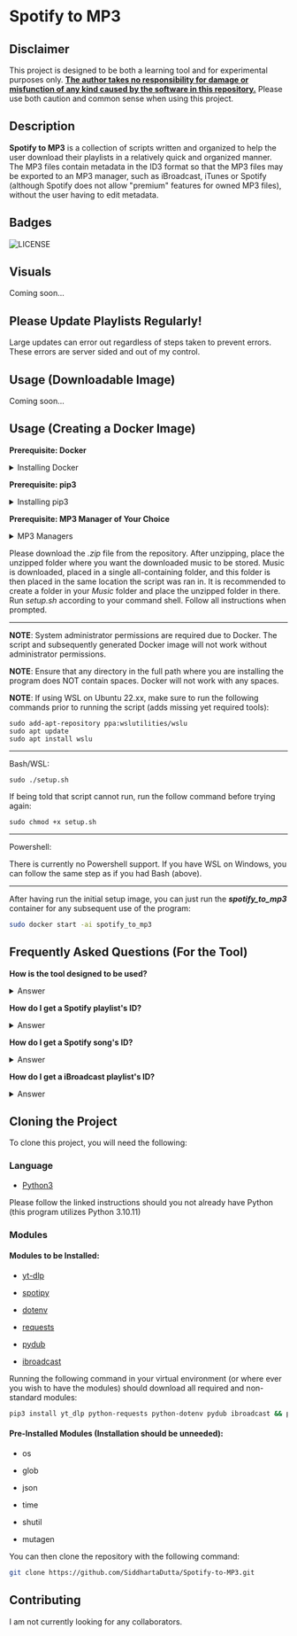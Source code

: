 # Spotify to MP3

## Disclaimer

This project is designed to be both a learning tool and for experimental purposes only. <u>**The author takes no responsibility for damage or misfunction of any kind caused by the software in this repository.**</u> Please use both caution and common sense when using this project.

## Description

**Spotify to MP3** is a collection of scripts written and organized to help the user download their playlists in a relatively quick and organized manner. The MP3 files contain metadata in the ID3 format so that the MP3 files may be exported to an MP3 manager, such as iBroadcast, iTunes or Spotify (although Spotify does not allow "premium" features for owned MP3 files), without the user having to edit metadata.

## Badges
![LICENSE](https://img.shields.io/github/license/SiddhartaDutta/spotify-to-mp3)

## Visuals

Coming soon...

## Please Update Playlists Regularly!

Large updates can error out regardless of steps taken to prevent errors. These errors are server sided and out of my control.

## Usage (Downloadable Image)

Coming soon...

## Usage (Creating a Docker Image)

**Prerequisite: Docker**

<details><summary>Installing Docker</summary>

***
Detailed instructions will come in the future. Please follow the instructions here instead: https://docs.docker.com/get-docker/
***

</details>

**Prerequisite: pip3**

<details><summary>Installing pip3</summary>

***
Please enter the following command into your terminal (if you are not sure if you have pip3, it is safe to run this command still):

```
sudo apt install python3-pip
```
***

</details>

**Prerequisite: MP3 Manager of Your Choice**

<details><summary>MP3 Managers</summary>

***
If you have an Apple device, it is highly recommended you use either iBroadcast or Apple Music as your MP3 manager.

If you have an Android device, it is highly recommended you use iBroadcast.

Spotify is **not** recommended as even with your own MP3 files, Spotify still applies non-premium rules such as limited skips and ads.

Other managers may work, those previously mentioned have just been tested with this program.
***

</details>

Please download the *.zip* file from the repository. After unzipping, place the unzipped folder where you want the downloaded music to be stored. Music is downloaded, placed in a single all-containing folder, and this folder is then placed in the same location the script was ran in. It is recommended to create a folder in your *Music* folder and place the unzipped folder in there. Run *setup.sh* according to your command shell. Follow all instructions when prompted.

***
**NOTE**: System administrator permissions are required due to Docker. The script and subsequently generated Docker image will not work without administrator permissions.

**NOTE**: Ensure that any directory in the full path where you are installing the program does NOT contain spaces. Docker will not work with any spaces.

**NOTE**: If using WSL on Ubuntu 22.xx, make sure to run the following commands prior to running the script (adds missing yet required tools):
```
sudo add-apt-repository ppa:wslutilities/wslu
sudo apt update
sudo apt install wslu
```

***

Bash/WSL:
```
sudo ./setup.sh
```

If being told that script cannot run, run the follow command before trying again:
```
sudo chmod +x setup.sh
```

***

Powershell:

There is currently no Powershell support. If you have WSL on Windows, you can follow the same step as if you had Bash (above).

***

After having run the initial setup image, you can just run the ***spotify_to_mp3*** container for any subsequent use of the program:
```.sh
sudo docker start -ai spotify_to_mp3
```

## Frequently Asked Questions (For the Tool)
**How is the tool designed to be used?** 
<details><summary>Answer</summary>

***
<u>When using iBroadcast</u> for your music library, your songs will be added in the same order they appear when you decide to update your playlist. If you wish for iBroadcast to mirror Spotify (only when uploading initially), then you can use the tool regularly with no worry about song order specification.

<u>When using Apple Music</u> for your music library, it is highly recommended that when creating playlists on Spotify, you create them grouped as albums; all songs belonging to an album should be grouped chronologically together. This style of listening involves fully listening to an album at once and adding desired songs then.

<u>Note for Apple Music:</u> However, if you do not wish to listen to music in an album fashion, you can still easily add albums to your MP3 manager. After downloading your music, you can sort the album folders by those edited most recent. This way, all albums will be listed that need to be transferred (is beneficial when there are a large amount of albums/singles).
***

</details>

**How do I get a Spotify playlist's ID?** 
<details><summary>Answer</summary>

***
First get the share link to a playlist. The playlist ID is after the '/playlist/' to the first question mark.

Example: https://open.spotify.com/playlist/0CdFo515yc2vcintnGYG3b?si=e8f762d893c64743

The ID is **0CdFo515yc2vcintnGYG3b**
***

</details>

**How do I get a Spotify song's ID?**

<details><summary>Answer</summary>

***
First get the share link to a song. The song ID is after the '/track/' to the first question mark.

Example: https://open.spotify.com/track/4PTG3Z6ehGkBFwjybzWkR8?si=d6d587fe7439454f

The ID is **4PTG3Z6ehGkBFwjybzWkR8**
***

</details>

**How do I get a iBroadcast playlist's ID?** 
<details><summary>Answer</summary>

***
First locate the url when your playlist is open. The playlist ID follows the ID tag within the URL and prior to the apersand (&).

Example: https://media.ibroadcast.com/?view=container&container_id=######&type=playlists

The ID is **######**
***

</details>

## Cloning the Project
To clone this project, you will need the following:
### Language
* [Python3](https://www.python.org/downloads/) 

Please follow the linked instructions should you not already have Python (this program utilizes Python 3.10.11)
### Modules
#### Modules to be Installed:
* [yt-dlp](https://pypi.org/project/yt-dlp/)

* [spotipy](https://pypi.org/project/spotipy/)

* [dotenv](https://pypi.org/project/python-dotenv/)

* [requests](https://pypi.org/project/requests/)

* [pydub](https://pypi.org/project/pydub/)

* [ibroadcast](https://pypi.org/project/ibroadcast/)

Running the following command in your virtual environment (or where ever you wish to have the modules) should download all required and non-standard modules:
```.sh
pip3 install yt_dlp python-requests python-dotenv pydub ibroadcast && pip3 install spotipy --upgrade
```

#### Pre-Installed Modules (Installation should be unneeded):
* os

* glob

* json

* time

* shutil

* mutagen

You can then clone the repository with the following command:
```.sh
git clone https://github.com/SiddhartaDutta/Spotify-to-MP3.git
```

## Contributing

I am not currently looking for any collaborators.

